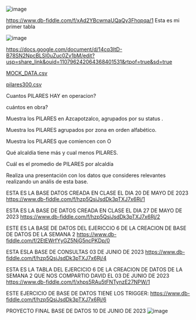 ![image](https://user-images.githubusercontent.com/91554777/235196884-6cfb1909-3699-4c0f-ad0f-09ff27471105.png)

https://www.db-fiddle.com/f/xAd2YBcwmaUQaQy3Fhopqa/1
Esta es mi primer tabla

![image](https://user-images.githubusercontent.com/91554777/235502032-0d8f2296-5816-422b-93b5-be9def027bad.png)


https://docs.google.com/document/d/14cq3ItD-B78SN2NpcBLSI0uZuc0Zv1bM/edit?usp=share_link&ouid=110796242064368401531&rtpof=true&sd=true


[MOCK_DATA.csv](https://github.com/escuelaDeCodigoMargaritaMaza/Base_de_Datos/files/11403101/MOCK_DATA.csv)

[pilares300.csv](https://github.com/escuelaDeCodigoMargaritaMaza/Base_de_Datos/files/11403113/pilares300.csv)

Cuantos PILARES HAY en operacion?

cuántos en obra?

Muestra los PILARES en Azcapotzalco, agrupados por su status .

Muestra los PILARES agrupados por zona en orden alfabético.

Muestra los PILARES que comiencen con O

Qué alcaldía tiene más y cual menos PILARES.

Cuál es el promedio de PILARES por alcaldía

Realiza una presentación con los datos que consideres relevantes realizando un anális de esta base.

ESTA ES LA BASE DATOS CREADA EN CLASE EL DIA 20 DE MAYO DE 2023
https://www.db-fiddle.com/f/hzp5QsiJsdDk3pTXJ7x6Rj/1


ESTA ES LA BASE DE DATOS CREADA EN CLASE EL DIA 27 DE MAYO DE 2023
https://www.db-fiddle.com/f/hzp5QsiJsdDk3pTXJ7x6Rj/2


ESTE ES LA BASE DE DATOS DEL EJERICCIO 6 DE LA CREACION DE BASE DE DATOS DE LA SEMANA 2
https://www.db-fiddle.com/f/2EtEWrfYyGZ5NjG5ncPKDp/0

ESTA ESLA BASE DE CONSULTAS 03 DE JUNIO DE 2023
https://www.db-fiddle.com/f/hzp5QsiJsdDk3pTXJ7x6Rj/4

ESTA ES LA TABLA DEL EJERCICIO 6 DE LA CREACION DE DATOS DE LA SEMANA 2 QUE NOS COMPARTIO DAVID EL 03 DE JUNIO DE 2023
https://www.db-fiddle.com/f/xhps5RAu5tFNTynzE27NPW/1

ESTE EJERCICIO DE BASE DE DATOS TIENE LOS TRIGGER:
https://www.db-fiddle.com/f/hzp5QsiJsdDk3pTXJ7x6Rj/6

PROYECTO FINAL BASE DE DATOS 10 DE JUNIO DE 2023
![image](https://github.com/alfredo1978alfredo/Base_de_Datos/assets/119713481/4c344ce0-e2d7-4893-8632-2334738e4dee)




